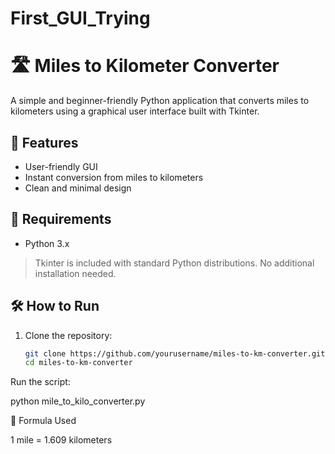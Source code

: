 # First_GUI_Trying

# 🛣️ Miles to Kilometer Converter

A simple and beginner-friendly Python application that converts miles to kilometers using a graphical user interface built with Tkinter.

## 🚀 Features

- User-friendly GUI
- Instant conversion from miles to kilometers
- Clean and minimal design


## 🧰 Requirements

- Python 3.x

> Tkinter is included with standard Python distributions. No additional installation needed.

## 🛠️ How to Run

1. Clone the repository:
   ```bash
   git clone https://github.com/yourusername/miles-to-km-converter.git
   cd miles-to-km-converter

Run the script:

   python mile_to_kilo_converter.py

   📐 Formula Used

   1 mile = 1.609 kilometers


